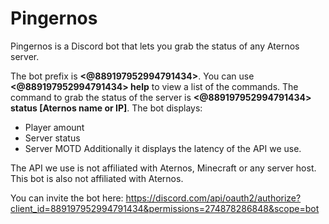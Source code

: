 # Pingernos
Pingernos is a Discord bot that lets you grab the status of any Aternos server.

The bot prefix is **<@889197952994791434>**. You can use **<@889197952994791434> help** to view a list of the commands.
The command to grab the status of the server is **<@889197952994791434> status [Aternos name or IP]**.
The bot displays:
- Player amount
- Server status
- Server MOTD
Additionally it displays the latency of the API we use.

The API we use is not affiliated with Aternos, Minecraft or any server host. This bot is also not affiliated with Aternos.

You can invite the bot here: https://discord.com/api/oauth2/authorize?client_id=889197952994791434&permissions=274878286848&scope=bot